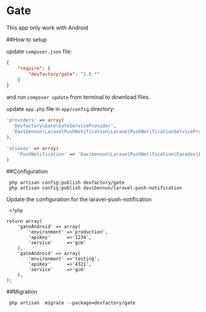 Gate
======

This app only work with Android

##How to setup

update `composer.json` file:

```json
{
    "require": {
        "devfactory/gate": "1.0.*"
    }
}
```

and run `composer update` from terminal to download files.

update `app.php` file in `app/config` directory:

```php
'providers' => array(
  'Devfactory\Gate\GateServiceProvider',
  'Davibennun\LaravelPushNotification\LaravelPushNotificationServiceProvider',
),
```

```php
'aliases' => array(
    'PushNotification' => 'Davibennun\LaravelPushNotification\Facades\PushNotification'
)
```

##Configuration
```
 php artisan config:publish devfactory/gate
 php artisan config:publish davibennun/laravel-push-notification
```

Update the configuration for the laravel-push-notification
```
 <?php

return array(
    'gateAndroid' => array(
        'environment' =>'production',
        'apiKey'      =>'1234',
        'service'     =>'gcm'
    ),
    'gateAndroid' => array(
        'environment' =>'testing',
        'apiKey'      =>'4321',
        'service'     =>'gcm'
    ),
);
```

##Migration
```
 php artisan  migrate --package=devfactory/gate
```
